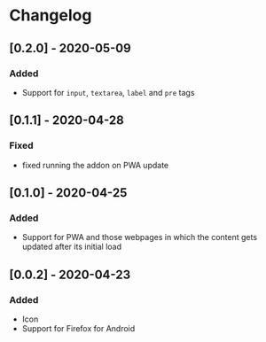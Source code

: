 # Changelog
## [0.2.0] - 2020-05-09
### Added
- Support for `input`, `textarea`, `label` and `pre` tags

## [0.1.1] - 2020-04-28
### Fixed
- fixed running the addon on PWA update

## [0.1.0] - 2020-04-25
### Added
- Support for PWA and those webpages in which the content gets updated after its initial load

## [0.0.2] - 2020-04-23
### Added
- Icon
- Support for Firefox for Android